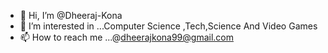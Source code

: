 - 👋 Hi, I’m @Dheeraj-Kona
- 👀 I’m interested in ...Computer Science ,Tech,Science And Video Games
- 📫 How to reach me ...@dheerajkona99@gmail.com

<!---
Dheeraj-Kona/Dheeraj-Kona is a ✨ special ✨ repository because its `README.md` (this file) appears on your GitHub profile.
You can click the Preview link to take a look at your changes.
--->
